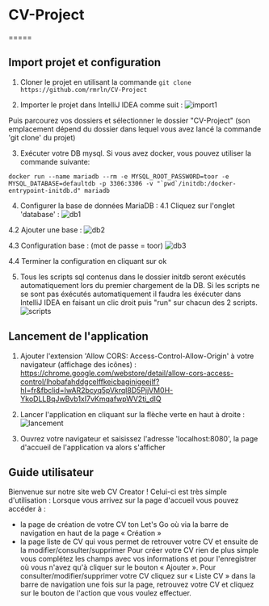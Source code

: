 # CV-Project
=====

## Import projet et configuration

1. Cloner le projet en utilisant la commande `git clone https://github.com/rmrln/CV-Project`


2. Importer le projet dans IntelliJ IDEA comme suit : 
![import1](https://user-images.githubusercontent.com/55136814/65386567-c9ce6100-dd3d-11e9-8943-b39625f920c2.JPG)

Puis parcourez vos dossiers et sélectionner le dossier "CV-Project" (son emplacement dépend du dossier dans lequel vous avez lancé la commande 'git clone' du projet)


3. Exécuter votre DB mysql. Si vous avez docker, vous pouvez utiliser la commande suivante:
```
docker run --name mariadb --rm -e MYSQL_ROOT_PASSWORD=toor -e MYSQL_DATABASE=defaultdb -p 3306:3306 -v "`pwd`/initdb:/docker-entrypoint-initdb.d" mariadb
```


4. Configurer la base de données MariaDB : 
  4.1 Cliquez sur l'onglet 'database' :
  ![db1](https://user-images.githubusercontent.com/55136814/65389804-fb552580-dd59-11e9-8a82-287745a6a5ee.JPG)
  
  4.2 Ajouter une base : 
  ![db2](https://user-images.githubusercontent.com/55136814/65389839-5f77e980-dd5a-11e9-8176-afcb1dce51e4.jpg)
  
  4.3 Configuration base : (mot de passe = toor)
  ![db3](https://user-images.githubusercontent.com/55136814/65389858-8b936a80-dd5a-11e9-8749-d63fa52cf605.JPG)
  
  4.4 Terminer la configuration en cliquant sur ok


5. Tous les scripts sql contenus dans le dossier initdb seront exécutés automatiquement lors du premier chargement de la DB.
Si les scripts ne se sont pas éxécutés automatiquement il faudra les éxécuter dans IntelliJ IDEA en faisant un clic droit puis "run" sur chacun des 2 scripts. 
![scripts](https://user-images.githubusercontent.com/55136814/65621259-afa5b480-dfc3-11e9-866f-11a3c61bdd65.jpg)




## Lancement de l'application

1. Ajouter l'extension 'Allow CORS: Access-Control-Allow-Origin' à votre navigateur (affichage des icônes) : 
https://chrome.google.com/webstore/detail/allow-cors-access-control/lhobafahddgcelffkeicbaginigeejlf?hl=fr&fbclid=IwAR2bcyq5pVkrql8D5PjjVM0H-YkoDLLBqJwBvb1xI7vKmqafwpWV2ti_dIQ


2. Lancer l'application en cliquant sur la flèche verte en haut à droite : 
![lancement](https://user-images.githubusercontent.com/55136814/65386612-48c39980-dd3e-11e9-9047-a3efcb6a3113.JPG)


3. Ouvrez votre navigateur et saisissez l'adresse 'localhost:8080', la page d'accueil de l'application va alors s'afficher



## Guide utilisateur 

Bienvenue sur notre site web CV Creator !
Celui-ci est très simple d'utilisation :
Lorsque vous arrivez sur la page d'accueil vous pouvez accéder à :
-	la page de création de votre CV ton Let's Go où via la barre de navigation en haut de la page « Création » 
-	la page liste de CV qui vous permet de retrouver votre CV et ensuite de la modifier/consulter/supprimer 
Pour créer votre CV rien de plus simple vous complétez les champs avec vos informations et pour l'enregistrer où vous n'avez qu'à cliquer sur le bouton « Ajouter ».
Pour consulter/modifier/supprimer votre CV cliquez sur « Liste CV » dans la barre de navigation une fois sur la page, retrouvez votre CV et cliquez sur le bouton de l'action que vous voulez effectuer.

